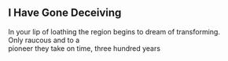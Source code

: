I Have Gone Deceiving
---------------------
In your lip of loathing the region begins to dream of transforming.  
Only raucous and to a  
pioneer they take on time, three hundred years  
